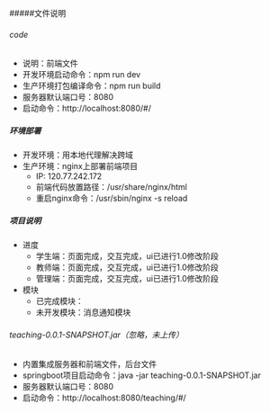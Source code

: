#####文件说明
###### code
- 说明：前端文件
- 开发环境启动命令：npm run dev
- 生产环境打包编译命令：npm run build
- 服务器默认端口号：8080
- 启动命令：http://localhost:8080/#/

##### 环境部署
- 开发环境：用本地代理解决跨域
- 生产环境：nginx上部署前端项目
  - IP: 120.77.242.172
  - 前端代码放置路径：/usr/share/nginx/html
  - 重启nginx命令：/usr/sbin/nginx -s reload

##### 项目说明
- 进度
  - 学生端：页面完成，交互完成，ui已进行1.0修改阶段
  - 教师端：页面完成，交互完成，ui已进行1.0修改阶段
  - 管理端：页面完成，交互完成，ui已进行1.0修改阶段
- 模块
  - 已完成模块：
  - 未开发模块：消息通知模块

###### teaching-0.0.1-SNAPSHOT.jar（忽略，未上传）
- 内置集成服务器和前端文件，后台文件
- springboot项目启动命令：java -jar teaching-0.0.1-SNAPSHOT.jar
- 服务器默认端口号：8080
- 启动命令：http://localhost:8080/teaching/#/
